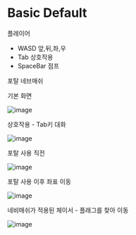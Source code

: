 # Basic Default
 
 
 플레이어
 - WASD 앞,뒤,좌,우
 - Tab 상호작용
 - SpaceBar 점프
 
 포탈
 네브매쉬
 
 
 기본 화면
 
 
![image](https://user-images.githubusercontent.com/71171290/220016161-5cfe84e9-c598-4a8c-bff5-bf0193355342.png)



상호작용 - Tab키 대화


![image](https://user-images.githubusercontent.com/71171290/220015797-c8f7173d-f8bb-4229-a921-6ee29af38dc7.png)



포탈 사용 직전


![image](https://user-images.githubusercontent.com/71171290/220016228-ab16d27b-e697-4ae2-bb53-8a5f33f212ed.png)



포탈 사용 이후 좌표 이동


![image](https://user-images.githubusercontent.com/71171290/220016328-34e3a061-17b7-4ebd-a733-c48b2edce82a.png)



네비매쉬가 적용된 체이서 - 플래그를 찾아 이동


![image](https://user-images.githubusercontent.com/71171290/220016676-fabb20d1-7ad8-4303-b32a-2248ee222061.png)

